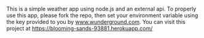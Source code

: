 This is a simple weather app using node.js and an external api. To properly use this app, please fork the repo, then set your environment variable using the key provided to you by www.wunderground.com. You can visit this project at https://blooming-sands-93881.herokuapp.com/  
